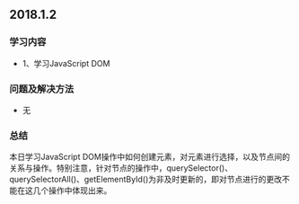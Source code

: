 ## 2018.1.2

### 学习内容
+ 1、学习JavaScript DOM

### 问题及解决方法
+ 无


### 总结
本日学习JavaScript DOM操作中如何创建元素，对元素进行选择，以及节点间的关系与操作。特别注意，针对节点的操作中，querySelector()、querySelectorAll()、getElementById()为非及时更新的，即对节点进行的更改不能在这几个操作中体现出来。

